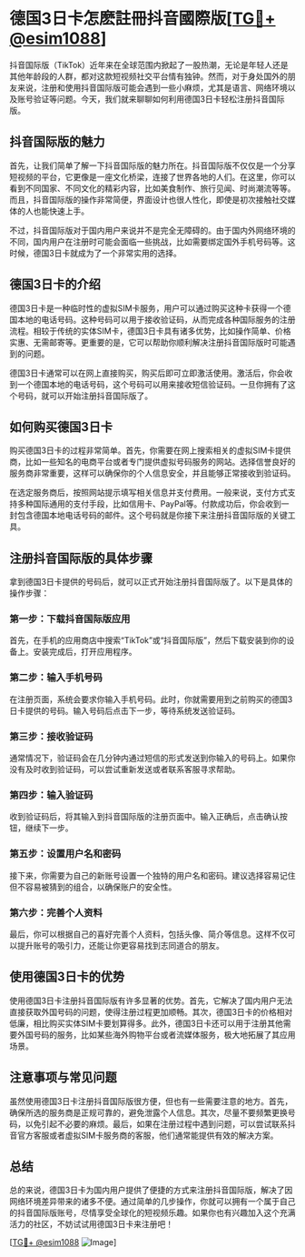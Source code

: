 # 德国3日卡怎麽註冊抖音國際版[[TG💪+ @esim1088](https://t.me/s/esim1088)]

抖音国际版（TikTok）近年来在全球范围内掀起了一股热潮，无论是年轻人还是其他年龄段的人群，都对这款短视频社交平台情有独钟。然而，对于身处国外的朋友来说，注册和使用抖音国际版可能会遇到一些小麻烦，尤其是语言、网络环境以及账号验证等问题。今天，我们就来聊聊如何利用德国3日卡轻松注册抖音国际版。

## 抖音国际版的魅力

首先，让我们简单了解一下抖音国际版的魅力所在。抖音国际版不仅仅是一个分享短视频的平台，它更像是一座文化桥梁，连接了世界各地的人们。在这里，你可以看到不同国家、不同文化的精彩内容，比如美食制作、旅行见闻、时尚潮流等等。而且，抖音国际版的操作非常简便，界面设计也很人性化，即使是初次接触社交媒体的人也能快速上手。

不过，抖音国际版对于国内用户来说并不是完全无障碍的。由于国内外网络环境的不同，国内用户在注册时可能会面临一些挑战，比如需要绑定国外手机号码等。这时候，德国3日卡就成为了一个非常实用的选择。

## 德国3日卡的介绍

德国3日卡是一种临时性的虚拟SIM卡服务，用户可以通过购买这种卡获得一个德国本地的电话号码。这种号码可以用于接收验证码，从而完成各种国际服务的注册流程。相较于传统的实体SIM卡，德国3日卡具有诸多优势，比如操作简单、价格实惠、无需邮寄等。更重要的是，它可以帮助你顺利解决注册抖音国际版时可能遇到的问题。

德国3日卡通常可以在网上直接购买，购买后即可立即激活使用。激活后，你会收到一个德国本地的电话号码，这个号码可以用来接收短信验证码。一旦你拥有了这个号码，就可以开始注册抖音国际版了。

## 如何购买德国3日卡

购买德国3日卡的过程非常简单。首先，你需要在网上搜索相关的虚拟SIM卡提供商，比如一些知名的电商平台或者专门提供虚拟号码服务的网站。选择信誉良好的服务商非常重要，这样可以确保你的个人信息安全，并且能够正常接收到验证码。

在选定服务商后，按照网站提示填写相关信息并支付费用。一般来说，支付方式支持多种国际通用的支付手段，比如信用卡、PayPal等。付款成功后，你会收到一封包含德国本地电话号码的邮件。这个号码就是你接下来注册抖音国际版的关键工具。

## 注册抖音国际版的具体步骤

拿到德国3日卡提供的号码后，就可以正式开始注册抖音国际版了。以下是具体的操作步骤：

### 第一步：下载抖音国际版应用

首先，在手机的应用商店中搜索“TikTok”或“抖音国际版”，然后下载安装到你的设备上。安装完成后，打开应用程序。

### 第二步：输入手机号码

在注册页面，系统会要求你输入手机号码。此时，你就需要用到之前购买的德国3日卡提供的号码。输入号码后点击下一步，等待系统发送验证码。

### 第三步：接收验证码

通常情况下，验证码会在几分钟内通过短信的形式发送到你输入的号码上。如果你没有及时收到验证码，可以尝试重新发送或者联系客服寻求帮助。

### 第四步：输入验证码

收到验证码后，将其输入到抖音国际版的注册页面中。输入正确后，点击确认按钮，继续下一步。

### 第五步：设置用户名和密码

接下来，你需要为自己的新账号设置一个独特的用户名和密码。建议选择容易记住但不容易被猜到的组合，以确保账户的安全性。

### 第六步：完善个人资料

最后，你可以根据自己的喜好完善个人资料，包括头像、简介等信息。这样不仅可以提升账号的吸引力，还能让你更容易找到志同道合的朋友。

## 使用德国3日卡的优势

使用德国3日卡注册抖音国际版有许多显著的优势。首先，它解决了国内用户无法直接获取外国号码的问题，使得注册过程更加顺畅。其次，德国3日卡的价格相对低廉，相比购买实体SIM卡要划算得多。此外，德国3日卡还可以用于注册其他需要外国号码的服务，比如某些海外购物平台或者流媒体服务，极大地拓展了其应用场景。

## 注意事项与常见问题

虽然使用德国3日卡注册抖音国际版很方便，但也有一些需要注意的地方。首先，确保所选的服务商是正规可靠的，避免泄露个人信息。其次，尽量不要频繁更换号码，以免引起不必要的麻烦。最后，如果在注册过程中遇到问题，可以尝试联系抖音官方客服或者虚拟SIM卡服务商的客服，他们通常能提供有效的解决方案。

## 总结

总的来说，德国3日卡为国内用户提供了便捷的方式来注册抖音国际版，解决了因网络环境差异带来的诸多不便。通过简单的几步操作，你就可以拥有一个属于自己的抖音国际版账号，尽情享受全球化的短视频乐趣。如果你也有兴趣加入这个充满活力的社区，不妨试试用德国3日卡来注册吧！

[[TG💪+ @esim1088](https://t.me/s/esim1088) ![Image](https://i.postimg.cc/4NQfJmqS/Snipaste-2025-05-13-00-14-12.png)]